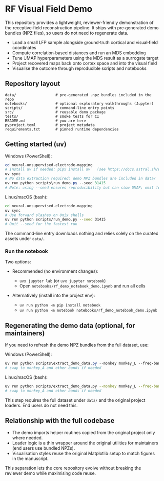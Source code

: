 # RF Visual Field Demo

This repository provides a lightweight, reviewer-friendly demonstration of the receptive‑field reconstruction pipeline. It ships with pre‑generated demo bundles (NPZ files), so users do not need to regenerate data.

- Load a small LFP sample alongside ground‑truth cortical and visual‑field coordinates
- Compute correlation‑based distances and run an MDS embedding
- Tune UMAP hyperparameters using the MDS result as a surrogate target
- Project recovered maps back onto cortex space and into the visual field
- Visualise the outcome through reproducible scripts and notebooks

## Repository layout

```
data/                  # pre-generated .npz bundles included in the repo
notebooks/             # optional exploratory walkthroughs (Jupyter)
scripts/               # command-line entry points
src/                   # reusable demo package
tests/                 # smoke tests for CI
README.md              # you are here
pyproject.toml         # project metadata
requirements.txt       # pinned runtime dependencies
```

## Getting started (uv)

Windows (PowerShell):

```powershell
cd neural-unsupervised-electrode-mapping
# Install uv if needed: pipx install uv   (see https://docs.astral.sh/uv/)
uv sync
# No data extraction required: demo NPZ bundles are included in data/
uv run python scripts\run_demo.py --seed 31415
# Note: using --seed ensures reproducibility but can slow UMAP; omit for fastest run
```

Linux/macOS (bash):

```bash
cd neural-unsupervised-electrode-mapping
uv sync
# Use forward slashes on Unix shells
uv run python scripts/run_demo.py --seed 31415
# Omit --seed for the fastest run
```

The command‑line entry downloads nothing and relies solely on the curated assets under `data/`.

### Run the notebook

Two options:

- Recommended (no environment changes):
  - `uvx jupyter lab` (or `uvx jupyter notebook`)
  - Open `notebooks/rf_demo_notebook_demo.ipynb` and run all cells

- Alternatively (install into the project env):
  - `uv run python -m pip install notebook`
  - `uv run python -m notebook notebooks/rf_demo_notebook_demo.ipynb`

## Regenerating the demo data (optional, for maintainers)

If you need to refresh the demo NPZ bundles from the full dataset, use:

Windows (PowerShell):

```powershell
uv run python scripts\extract_demo_data.py --monkey monkey_L --freq-band LFP
# swap to monkey_A and other bands if needed
```

Linux/macOS (bash):

```bash
uv run python scripts/extract_demo_data.py --monkey monkey_L --freq-band LFP
# swap to monkey_A and other bands if needed
```

This step requires the full dataset under `data/` and the original project loaders. End users do not need this.

## Relationship with the full codebase

- The demo imports helper routines copied from the original project only where needed.
- Loader logic is a thin wrapper around the original utilities for maintainers (end users use bundled NPZs).
- Visualisation styles reuse the original Matplotlib setup to match figures in the manuscript.

This separation lets the core repository evolve without breaking the reviewer demo while maximising code reuse.

